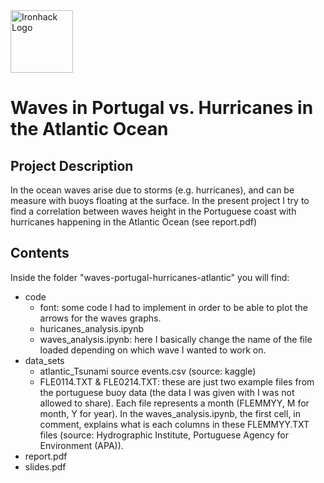 <img src="https://bit.ly/2VnXWr2" alt="Ironhack Logo" width="100"/>

# Waves in Portugal vs. Hurricanes in the Atlantic Ocean

## Project Description
In the ocean waves arise due to storms (e.g. hurricanes), and can be measure with buoys floating at the surface. In the present project I try to find a correlation between waves height in the Portuguese coast with hurricanes happening in the Atlantic Ocean (see report.pdf)

## Contents
Inside the folder "waves-portugal-hurricanes-atlantic" you will find:
- code
	- font: some code I had to implement in order to be able to plot the arrows for the waves graphs.
	- huricanes_analysis.ipynb
	- waves_analysis.ipynb: here I basically change the name of the file loaded depending on which wave I wanted to work on.
- data_sets
	- atlantic_Tsunami source events.csv (source: kaggle)
	- FLE0114.TXT & FLE0214.TXT: these are just two example files from the portuguese buoy data (the data I was given with I was not allowed to share). Each file represents a month (FLEMMYY, M for month, Y for year). In the waves_analysis.ipynb, the first cell, in comment, explains what is each columns in these FLEMMYY.TXT files (source: Hydrographic Institute, Portuguese Agency for Environment (APA)).
- report.pdf
- slides.pdf